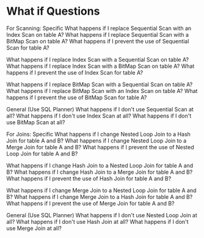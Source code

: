 # What if Questions

For Scanning:
Specific
What happens if I replace Sequential Scan with an Index Scan on table A?
What happens if I replace Sequential Scan with a BitMap Scan on table A?
What happens if I prevent the use of Sequential Scan for table A?

What happens if I replace Index Scan with a Sequential Scan on table A?
What happens if I replace Index Scan with a BitMap Scan on table A?
What happens if I prevent the use of Index Scan for table A?

What happens if I replace BitMap Scan with a Sequential Scan on table A?
What happens if I replace BitMap Scan with an Index Scan on table A?
What happens if I prevent the use of BitMap Scan for table A?

General (Use SQL Planner)
What happens if I don't use Sequential Scan at all?
What happens if I don't use Index Scan at all?
What happens if I don't use BitMap Scan at all?

For Joins:
Specific
What happens if I change Nested Loop Join to a Hash Join for table A and B?
What happens if I change Nested Loop Join to a Merge Join for table A and B?
What happens if I prevent the use of Nested Loop Join for table A and B?

What happens if I change Hash Join to a Nested Loop Join for table A and B?
What happens if I change Hash Join to a Merge Join for table A and B?
What happens if I prevent the use of Hash Join for table A and B?

What happens if I change Merge Join to a Nested Loop Join for table A and B?
What happens if I change Merge Join to a Hash Join for table A and B?
What happens if I prevent the use of Merge Join for table A and B?

General (Use SQL Planner)
What happens if I don't use Nested Loop Join at all?
What happens if I don't use Hash Join at all?
What happens if I don't use Merge Join at all?

